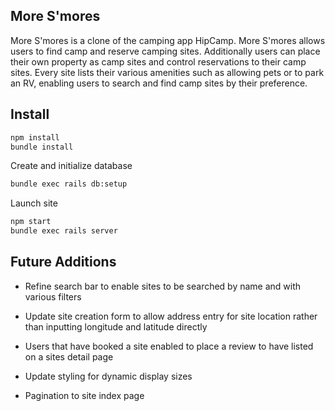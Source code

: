 ## More S'mores

More S'mores is a clone of the camping app HipCamp. More S'mores allows users to find camp and reserve camping sites. Additionally users can place their own property as camp sites and control reservations to their camp sites. Every site lists their various amenities such as allowing pets or to park an RV, enabling users to search and find camp sites by their preference.

## Install
``` bash
npm install
bundle install
````

Create and initialize database 
``` bash
bundle exec rails db:setup
````

Launch site
``` bash
npm start
bundle exec rails server
```

## Future Additions

* Refine search bar to enable sites to be searched by name and with various filters

* Update site creation form to allow address entry for site location rather than inputting longitude and latitude directly

* Users that have booked a site enabled to place a review to have listed on a sites detail page 

* Update styling for dynamic display sizes

* Pagination to site index page




